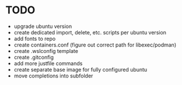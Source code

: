 # TODO

- upgrade ubuntu version
- create dedicated import, delete, etc. scripts per ubuntu version
- add fonts to repo
- create containers.conf (figure out correct path for libexec/podman)
- create .wslconfig template
- create .gitconfig
- add more justfile commands
- create separate base image for fully configured ubuntu
- move completions into subfolder
